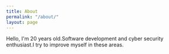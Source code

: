 ```yaml
---
title: About
permalink: "/about/"
layout: page
---
```


Hello, I'm 20 years old.Software development and cyber security enthusiast.I try to improve myself in these areas.


[twitter]: (www.http://twitter.com/er3ntasci)
[github]:(http://www.github.com/erentasci)
[instagram]: (http://instagram.com/er3ntasci)
[gmail]: er3ntasc1@gmail.com